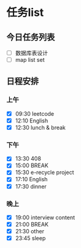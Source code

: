 # 任务list
## 今日任务列表
- [ ] 数据库表设计
- [ ] map list set
## 日程安排
### 上午
- [x] 09:30 leetcode
- [x] 12:10 English
- [x] 12:30 lunch & break
### 下午
- [x] 13:30 408
- [x] 15:00 BREAK
- [x] 15:30 e-recycle project
- [x] 17:10 English
- [x] 17:30 dinner
### 晚上
- [x] 19:00 interview content
- [x] 21:00 BREAK
- [x] 21:30 other
- [x] 23:45 sleep